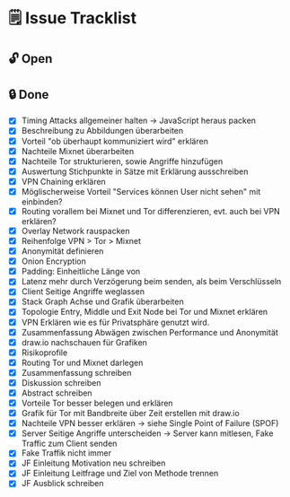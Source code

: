 # 🗒️ Issue Tracklist

## 🔓 Open

## 🔒 Done

- [x] Timing Attacks allgemeiner halten -> JavaScript heraus packen
- [x] Beschreibung zu Abbildungen überarbeiten
- [x] Vorteil "ob überhaupt kommuniziert wird" erklären
- [x] Nachteile Mixnet überarbeiten
- [x] Nachteile Tor strukturieren, sowie Angriffe hinzufügen
- [x] Auswertung Stichpunkte in Sätze mit Erklärung ausschreiben
- [x] VPN Chaining erklären
- [x] Möglischerweise Vorteil "Services können User nicht sehen" mit einbinden?
- [x] Routing vorallem bei Mixnet und Tor differenzieren, evt. auch bei VPN erklären?
- [x] Overlay Network rauspacken
- [x] Reihenfolge VPN > Tor > Mixnet
- [x] Anonymität definieren
- [x] Onion Encryption
- [x] Padding: Einheitliche Länge von 
- [x] Latenz mehr durch Verzögerung beim senden, als beim Verschlüsseln
- [x] Client Seitige Angriffe weglassen
- [x] Stack Graph Achse und Grafik überarbeiten
- [x] Topologie Entry, Middle und Exit Node bei Tor und Mixnet erklären
- [x] VPN Erklären wie es für Privatsphäre genutzt wird.
- [x] Zusammenfassung Abwägen zwischen Performance und Anonymität
- [x] draw.io nachschauen für Grafiken
- [x] Risikoprofile
- [x] Routing Tor und Mixnet darlegen
- [x] Zusammenfassung schreiben
- [x] Diskussion schreiben
- [x] Abstract schreiben
- [x] Vorteile Tor besser belegen und erklären
- [x] Grafik für Tor mit Bandbreite über Zeit erstellen mit draw.io
- [x] Nachteile VPN besser erklären -> siehe Single Point of Failure (SPOF)
- [x] Server Seitige Angriffe unterscheiden -> Server kann mitlesen, Fake Traffic zum Client senden
- [x] Fake Traffik nicht immer
- [x] JF Einleitung Motivation neu schreiben
- [x] JF Einleitung Leitfrage und Ziel von Methode trennen
- [x] JF Ausblick schreiben
